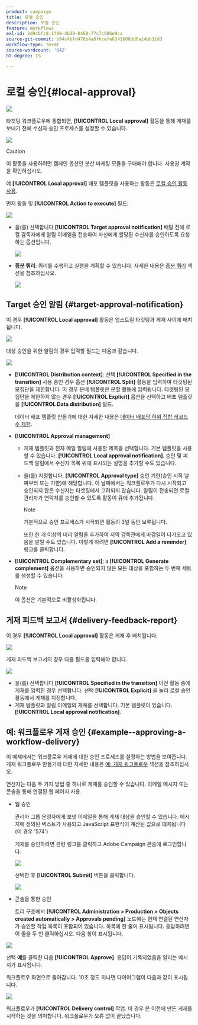 ```yaml
---
product: campaign
title: 로컬 승인
description: 로컬 승인
feature: Workflows
exl-id: 2d9cbfc8-1f99-4b38-8460-77c7c986e9ca
source-git-commit: b94c4bfd478b4a8fbcefe6341608dd6a14bb31d3
workflow-type: tm+mt
source-wordcount: '642'
ht-degree: 1%

---
```


# 로컬 승인{#local-approval}

![](../../assets/common.svg)

타겟팅 워크플로우에 통합되면, **[!UICONTROL Local approval]** 활동을 통해 게재를 보내기 전에 수신자 승인 프로세스를 설정할 수 있습니다.

![](assets/local_validation_0.png)

>[!CAUTION]
>
>이 활동을 사용하려면 캠페인 옵션인 분산 마케팅 모듈을 구매해야 합니다. 사용권 계약을 확인하십시오.

예 **[!UICONTROL Local approval]** 배포 템플릿을 사용하는 활동은 [로컬 승인 활동 사용](using-the-local-approval-activity.md).

먼저 활동 및 **[!UICONTROL Action to execute]** 필드:

![](assets/local_validation_1.png)

* 을(를) 선택합니다 **[!UICONTROL Target approval notification]** 배달 전에 로컬 감독자에게 알림 이메일을 전송하여 자신에게 할당된 수신자를 승인하도록 요청하는 옵션입니다.

   ![](assets/local_validation_intro_2.png)

* **증분 쿼리**: 쿼리를 수행하고 실행을 계획할 수 있습니다. 자세한 내용은 [증분 쿼리](incremental-query.md) 섹션을 참조하십시오.

   ![](assets/local_validation_intro_3.png)

## Target 승인 알림 {#target-approval-notification}

이 경우 **[!UICONTROL Local approval]** 활동은 업스트림 타깃팅과 게재 사이에 배치됩니다.

![](assets/local_validation_2.png)

대상 승인을 위한 알림의 경우 입력할 필드는 다음과 같습니다.

![](assets/local_validation_3.png)

* **[!UICONTROL Distribution context]**: 선택 **[!UICONTROL Specified in the transition]** 사용 중인 경우 옵션 **[!UICONTROL Split]** 활동을 입력하여 타깃팅된 모집단을 제한합니다. 이 경우 분배 템플릿은 분할 활동에 입력됩니다. 타겟팅된 모집단을 제한하지 않는 경우 **[!UICONTROL Explicit]** 옵션을 선택하고 배포 템플릿을 **[!UICONTROL Data distribution]** 필드.

   데이터 배포 템플릿 만들기에 대한 자세한 내용은 [데이터 배포당 하위 집합 레코드 수 제한](split.md#limiting-the-number-of-subset-records-per-data-distribution).

* **[!UICONTROL Approval management]**

   * 게재 템플릿과 전자 메일 알림에 사용할 제목을 선택합니다. 기본 템플릿을 사용할 수 있습니다. **[!UICONTROL Local approval notification]**. 승인 및 피드백 알림에서 수신자 목록 위에 표시되는 설명을 추가할 수도 있습니다.
   * 을(를) 지정합니다. **[!UICONTROL Approval type]** 승인 기한(승인 시작 날짜부터 또는 기한)에 해당합니다. 이 날짜에서는 워크플로우가 다시 시작되고 승인되지 않은 수신자는 타겟팅에서 고려되지 않습니다. 알림이 전송되면 로컬 관리자가 연락처를 승인할 수 있도록 활동이 큐에 추가됩니다.

      >[!NOTE]
      >
      >기본적으로 승인 프로세스가 시작되면 활동이 3일 동안 보류됩니다.

      또한 한 개 이상의 미리 알림을 추가하여 지역 감독관에게 마감일이 다가오고 있음을 알릴 수도 있습니다. 이렇게 하려면 **[!UICONTROL Add a reminder]** 링크를 클릭합니다.

* **[!UICONTROL Complementary set]**: a **[!UICONTROL Generate complement]** 옵션을 사용하면 승인되지 않은 모든 대상을 포함하는 두 번째 세트를 생성할 수 있습니다.

   >[!NOTE]
   >
   >이 옵션은 기본적으로 비활성화됩니다.

## 게재 피드백 보고서 {#delivery-feedback-report}

이 경우 **[!UICONTROL Local approval]** 활동은 게재 후 배치됩니다.

![](assets/local_validation_4.png)

게재 피드백 보고서의 경우 다음 필드를 입력해야 합니다.

![](assets/local_validation_workflow_4.png)

* 을(를) 선택합니다 **[!UICONTROL Specified in the transition]** 이전 활동 중에 게재를 입력한 경우 선택합니다. 선택 **[!UICONTROL Explicit]** 을 눌러 로컬 승인 활동에서 게재를 지정합니다.
* 게재 템플릿과 알림 이메일의 개체를 선택합니다. 기본 템플릿이 있습니다. **[!UICONTROL Local approval notification]**.

## 예: 워크플로우 게재 승인 {#example--approving-a-workflow-delivery}

이 예제에서는 워크플로우 게재에 대한 승인 프로세스를 설정하는 방법을 보여줍니다. 게재 워크플로우 만들기에 대한 자세한 내용은 [예: 게재 워크플로우](delivery.md#example--delivery-workflow) 섹션을 참조하십시오.

연산자는 다음 두 가지 방법 중 하나로 게재를 승인할 수 있습니다. 이메일 메시지 또는 콘솔을 통해 연결된 웹 페이지 사용.

* 웹 승인

   관리자 그룹 운영자에게 보낸 이메일을 통해 게재 대상을 승인할 수 있습니다. 메시지에 정의된 텍스트가 사용되고 JavaScript 표현식이 계산된 값으로 대체됩니다(이 경우 &#39;574&#39;)

   게재를 승인하려면 관련 링크를 클릭하고 Adobe Campaign 콘솔에 로그인합니다.

   ![](assets/new-workflow-valid-webaccess.png)

   선택한 후 **[!UICONTROL Submit]** 버튼을 클릭합니다.

   ![](assets/new-workflow-valid-webaccess-confirm.png)

* 콘솔을 통한 승인

   트리 구조에서 **[!UICONTROL Administration > Production > Objects created automatically > Approvals pending]** 노드에는 현재 연결된 연산자가 승인할 작업 목록이 포함되어 있습니다. 목록에 한 줄이 표시됩니다. 응답하려면 이 줄을 두 번 클릭하십시오. 다음 창이 표시됩니다.

![](assets/new-workflow-7.png)

선택 **예**&#x200B;를 클릭한 다음 **[!UICONTROL Approve]**. 응답이 기록되었음을 알리는 메시지가 표시됩니다.

워크플로우 화면으로 돌아갑니다. 10초 정도 지나면 다이어그램이 다음과 같이 표시됩니다.

![](assets/new-workflow-8.png)

워크플로우가 **[!UICONTROL Delivery control]** 작업. 이 경우 은 이전에 만든 게재를 시작하는 것을 의미합니다. 워크플로우가 오류 없이 끝났습니다.
